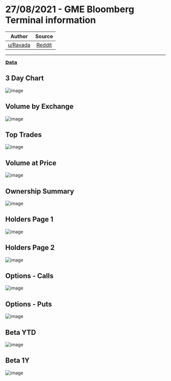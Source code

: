 27/08/2021 - GME Bloomberg Terminal information
===============================================

| Author       | Source       | 
| :-------------: |:-------------:|
|  [u/Ravada](https://www.reddit.com/user/Ravada/) | [Reddit](https://www.reddit.com/r/DDintoGME/comments/pcvesk/27082021_gme_bloomberg_terminal_information/) | 

---

[𝗗𝗮𝘁𝗮](https://www.reddit.com/r/DDintoGME/search?q=flair_name%3A%22%F0%9D%97%97%F0%9D%97%AE%F0%9D%98%81%F0%9D%97%AE%22&restrict_sr=1)

## 3 Day Chart
![image](https://user-images.githubusercontent.com/82035192/131218642-6127758f-15c0-42e1-84a9-2085d8201528.png)


## Volume by Exchange
![image](https://user-images.githubusercontent.com/82035192/131218646-7e424913-9ff7-43ba-8ddb-c73925872196.png)


## Top Trades
![image](https://user-images.githubusercontent.com/82035192/131218648-2048a78b-8e7b-43ab-91e5-8d5dbc2f17b2.png)


## Volume at Price
![image](https://user-images.githubusercontent.com/82035192/131218652-9adff6db-8dbd-4771-a1b9-3fcc427db97f.png)


## Ownership Summary
![image](https://user-images.githubusercontent.com/82035192/131218657-283bd814-c1a8-499f-abc9-1c1fe09a676d.png)


## Holders Page 1
![image](https://user-images.githubusercontent.com/82035192/131218661-ee4b76c5-6500-42f2-a231-52ec0495f91d.png)


## Holders Page 2
![image](https://user-images.githubusercontent.com/82035192/131218663-b11f7644-1a79-4df6-8fac-b19b51a2af02.png)


## Options - Calls
![image](https://user-images.githubusercontent.com/82035192/131218665-5d98e15c-d241-499c-b387-4d3e41159778.png)


## Options - Puts
![image](https://user-images.githubusercontent.com/82035192/131218667-647a854b-e080-4731-90a5-2017ba353db6.png)


## Beta YTD
![image](https://user-images.githubusercontent.com/82035192/131218669-ced1c91c-5a69-4357-9cea-bab521483cd9.png)


## Beta 1Y
![image](https://user-images.githubusercontent.com/82035192/131218671-3a1c0cf7-1eb4-46cc-af39-1a40f384f014.png)
